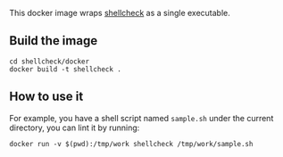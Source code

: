 This docker image wraps [shellcheck](https://github.com/koalaman/shellcheck) as a single executable.

## Build the image

    cd shellcheck/docker
    docker build -t shellcheck .

## How to use it

For example, you have a shell script named `sample.sh` under the current directory, you can lint it by running:

    docker run -v $(pwd):/tmp/work shellcheck /tmp/work/sample.sh

